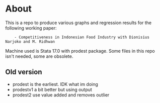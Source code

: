 # About
 This is a repo to produce various graphs and regression results for the following working paper:

        - Competitiveness in Indonesian Food Industry with Dionisius Narjoko and M. Ridhwan

Machine used is Stata 17.0 with prodest package. Some files in this repo isn't needed, some are obsolete.

## Old version

- prodest is the earliest. IDK what im doing
- prodestv1 a bit better but using output
- prodest2 use value added and removes outlier
